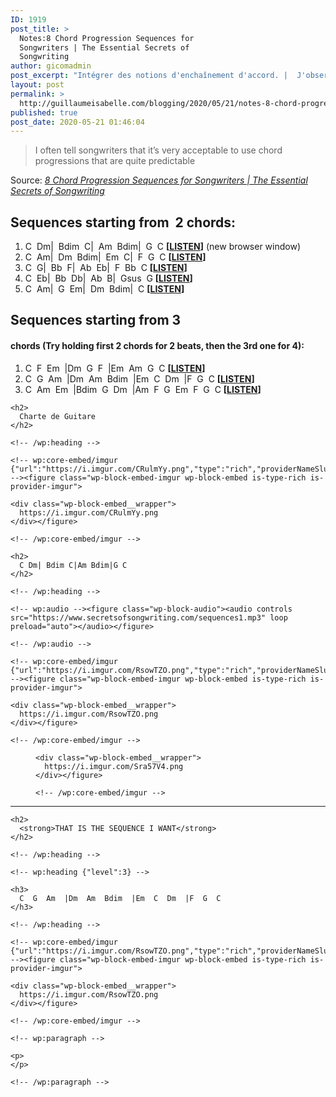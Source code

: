 ```yaml
---
ID: 1919
post_title: >
  Notes:8 Chord Progression Sequences for
  Songwriters | The Essential Secrets of
  Songwriting
author: gicomadmin
post_excerpt: "Intégrer des notions d'enchaînement d'accord. |  J'observe que mes enchaînements d'accord ne résoudent pas où je le désir "
layout: post
permalink: >
  http://guillaumeisabelle.com/blogging/2020/05/21/notes-8-chord-progression-sequences-for-songwriters-the-essential-secrets-of-songwriting/
published: true
post_date: 2020-05-21 01:46:04
---
```

> I often tell songwriters that it’s very acceptable to use chord progressions that are quite predictable

Source: *[8 Chord Progression Sequences for Songwriters | The Essential Secrets of Songwriting][1]*

<!-- wp:more -->

<!--more-->

<!-- /wp:more -->

<!-- wp:heading -->

## Sequences starting from  2 chords:

<!-- /wp:heading -->

<!-- wp:list {"ordered":true} -->

1.  C  Dm|  Bdim  C|  Am  Bdim|  G  C **[<a href="https://www.secretsofsongwriting.com/sequences1.mp3" target="_blank" rel="noreferrer noopener">LISTEN</a>]** (new browser window)
2.  C  Am|  Dm  Bdim|  Em  C|  F  G  C **[<a href="https://www.secretsofsongwriting.com/sequences2.mp3" target="_blank" rel="noreferrer noopener">LISTEN</a>]**
3.  C  G|  Bb  F|  Ab  Eb|  F  Bb  C **[<a href="https://www.secretsofsongwriting.com/sequences3.mp3" target="_blank" rel="noreferrer noopener">LISTEN</a>]**
4.  C  Eb|  Bb  Db|  Ab  B|  Gsus  G **[<a href="https://www.secretsofsongwriting.com/sequences4.mp3" target="_blank" rel="noreferrer noopener">LISTEN</a>]**
5.  C  Am|  G  Em|  Dm  Bdim|  C **[<a href="https://www.secretsofsongwriting.com/sequences5.mp3" target="_blank" rel="noreferrer noopener">LISTEN</a>]**

<!-- /wp:list -->

<!-- wp:heading -->

## Sequences starting from 3 

<!-- /wp:heading -->

<!-- wp:heading {"level":4} -->

#### chords (Try holding first 2 chords for 2 beats, then the 3rd one for 4):

<!-- /wp:heading -->

<!-- wp:list {"ordered":true} -->

1.  C  F  Em  |Dm  G  F  |Em  Am  G  C **[<a href="https://www.secretsofsongwriting.com/sequences6.mp3" target="_blank" rel="noreferrer noopener">LISTEN</a>]**
2.  C  G  Am  |Dm  Am  Bdim  |Em  C  Dm  |F  G  C **[<a href="https://www.secretsofsongwriting.com/sequences7.mp3" target="_blank" rel="noreferrer noopener">LISTEN</a>]**
3.  C  Am  Em  |Bdim  G  Dm  |Am  F  G  Em  F  G  C **[<a href="https://www.secretsofsongwriting.com/sequences8.mp3" target="_blank" rel="noreferrer noopener">LISTEN</a>]**

<!-- /wp:list -->

<!-- wp:group -->

<div class="wp-block-group">
  <div class="wp-block-group__inner-container">
    <!-- wp:heading -->
    
    <h2>
      Charte de Guitare
    </h2>
    
    <!-- /wp:heading -->
    
    <!-- wp:core-embed/imgur {"url":"https://i.imgur.com/CRulmYy.png","type":"rich","providerNameSlug":"imgur","className":""} --><figure class="wp-block-embed-imgur wp-block-embed is-type-rich is-provider-imgur">
    
    <div class="wp-block-embed__wrapper">
      https://i.imgur.com/CRulmYy.png
    </div></figure> 
    
    <!-- /wp:core-embed/imgur -->
  </div>
</div>

<!-- /wp:group -->

<!-- wp:group -->

<div class="wp-block-group">
  <div class="wp-block-group__inner-container">
    <!-- wp:heading -->
    
    <h2>
      C Dm| Bdim C|Am Bdim|G C
    </h2>
    
    <!-- /wp:heading -->
    
    <!-- wp:audio --><figure class="wp-block-audio"><audio controls src="https://www.secretsofsongwriting.com/sequences1.mp3" loop preload="auto"></audio></figure> 
    
    <!-- /wp:audio -->
    
    <!-- wp:core-embed/imgur {"url":"https://i.imgur.com/RsowTZO.png","type":"rich","providerNameSlug":"imgur","className":""} --><figure class="wp-block-embed-imgur wp-block-embed is-type-rich is-provider-imgur">
    
    <div class="wp-block-embed__wrapper">
      https://i.imgur.com/RsowTZO.png
    </div></figure> 
    
    <!-- /wp:core-embed/imgur -->
  </div>
</div>

<!-- /wp:group -->

<!-- wp:group -->

<div class="wp-block-group">
  <div class="wp-block-group__inner-container">
    <!-- wp:core-embed/imgur {"url":"https://i.imgur.com/Sra57V4.png","type":"rich","providerNameSlug":"imgur","className":""} --><figure class="wp-block-embed-imgur wp-block-embed is-type-rich is-provider-imgur">
    
    <div class="wp-block-embed__wrapper">
      https://i.imgur.com/Sra57V4.png
    </div></figure> 
    
    <!-- /wp:core-embed/imgur -->
  </div>
</div>

<!-- /wp:group -->

<!-- wp:separator -->

<hr class="wp-block-separator" />

<!-- /wp:separator -->

<!-- wp:group -->

<div class="wp-block-group">
  <div class="wp-block-group__inner-container">
    <!-- wp:heading -->
    
    <h2>
      <strong>THAT IS THE SEQUENCE I WANT</strong>
    </h2>
    
    <!-- /wp:heading -->
    
    <!-- wp:heading {"level":3} -->
    
    <h3>
      C  G  Am  |Dm  Am  Bdim  |Em  C  Dm  |F  G  C
    </h3>
    
    <!-- /wp:heading -->
    
    <!-- wp:core-embed/imgur {"url":"https://i.imgur.com/RsowTZO.png","type":"rich","providerNameSlug":"imgur","className":""} --><figure class="wp-block-embed-imgur wp-block-embed is-type-rich is-provider-imgur">
    
    <div class="wp-block-embed__wrapper">
      https://i.imgur.com/RsowTZO.png
    </div></figure> 
    
    <!-- /wp:core-embed/imgur -->
    
    <!-- wp:paragraph -->
    
    <p>
    </p>
    
    <!-- /wp:paragraph -->
  </div>
</div>

<!-- /wp:group -->

 [1]: https://www.secretsofsongwriting.com/2012/02/01/8-chord-progression-sequences-for-songwriters/